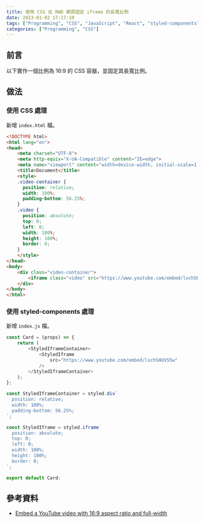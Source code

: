 ```yaml
---
title: 使用 CSS 在 RWD 網頁固定 iframe 的長寬比例
date: 2023-01-02 17:17:10
tags: ["Programming", "CSS", "JavaScript", "React", "styled-components", "RWD"]
categories: ["Programming", "CSS"]
---
```


## 前言

以下實作一個比例為 16:9 的 CSS 容器，並固定其長寬比例。

## 做法

### 使用 CSS 處理

新增 `index.html` 檔。

```html
<!DOCTYPE html>
<html lang="en">
<head>
    <meta charset="UTF-8">
    <meta http-equiv="X-UA-Compatible" content="IE=edge">
    <meta name="viewport" content="width=device-width, initial-scale=1.0">
    <title>Document</title>
    <style>
    .video-container {
      position: relative;
      width: 100%;
      padding-bottom: 56.25%;
    }
    .video {
      position: absolute;
      top: 0;
      left: 0;
      width: 100%;
      height: 100%;
      border: 0;
    }
    </style>
</head>
<body>
    <div class="video-container">
        <iframe class="video" src="https://www.youtube.com/embed/lxchSHUVS5w" allowfullscreen></iframe>
    </div>
</body>
</html>
```

### 使用 styled-components 處理

新增 `index.js` 檔。

```js
const Card = (props) => {
    return (
        <StyledIframeContainer>
            <StyledIframe
                src="https://www.youtube.com/embed/lxchSHUVS5w"
            />
        </StyledIframeContainer>
    );
};

const StyledIframeContainer = styled.div`
  position: relative;
  width: 100%;
  padding-bottom: 56.25%;
`;

const StyledIframe = styled.iframe`
  position: absolute;
  top: 0;
  left: 0;
  width: 100%;
  height: 100%;
  border: 0;
`;

export default Card;
```

## 參考資料

- [Embed a YouTube video with 16:9 aspect ratio and full-width](https://www.ankursheel.com/blog/full-width-you-tube-video-embed)
